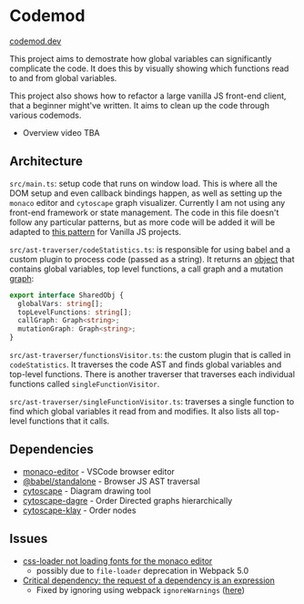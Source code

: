 # Codemod

[codemod.dev](https://codemod.dev/)

This project aims to demostrate how global variables can significantly complicate the code. It does this by visually showing which functions read to and from global variables.

This project also shows how to refactor a large vanilla JS front-end client, that a beginner might've written. It aims to clean up the code through various codemods.

- Overview video TBA

## Architecture

`src/main.ts`: setup code that runs on window load. This is where all the DOM setup and even callback bindings happen, as well as setting up the `monaco` editor and `cytoscape` graph visualizer. Currently I am not using any front-end framework or state management. The code in this file doesn't follow any particular patterns, but as more code will be added it will be adapted to [this pattern](https://javascript.plainenglish.io/the-basic-vanilla-js-project-setup-9290dce6403f) for Vanilla JS projects.

`src/ast-traverser/codeStatistics.ts`: is responsible for using babel and a custom plugin to process code (passed as a string). It returns an [object](https://github.com/balamou/codemod.dev/blob/main/src/ast-traverser/functionsVisitor.ts#L14-L19) that contains global variables, top level functions, a call graph and a mutation [graph](https://github.com/balamou/codemod.dev/blob/main/src/ast-traverser/graph/graph.ts):

```ts
export interface SharedObj {
  globalVars: string[];
  topLevelFunctions: string[];
  callGraph: Graph<string>;
  mutationGraph: Graph<string>;
}
```

`src/ast-traverser/functionsVisitor.ts`: the custom plugin that is called in `codeStatistics`. It traverses the code AST and finds global variables and top-level functions. There is another traverser that traverses each individual functions called `singleFunctionVisitor`.

`src/ast-traverser/singleFunctionVisitor.ts`: traverses a single function to find which global variables it read from and modifies. It also lists all top-level functions that it calls.

## Dependencies

- [monaco-editor](https://microsoft.github.io/monaco-editor/) - VSCode browser editor
- [@babel/standalone](https://babeljs.io/docs/en/babel-standalone) - Browser JS AST traversal
- [cytoscape](https://js.cytoscape.org/) - Diagram drawing tool
- [cytoscape-dagre](https://github.com/cytoscape/cytoscape.js-dagre) - Order Directed graphs hierarchically
- [cytoscape-klay](https://github.com/cytoscape/cytoscape.js-klay) - Order nodes

## Issues

- [css-loader not loading fonts for the monaco editor](https://github.com/microsoft/monaco-editor/issues/2742#issuecomment-895465110)
  - possibly due to `file-loader` deprecation in Webpack 5.0
- [Critical dependency: the request of a dependency is an expression](https://github.com/babel/babel/issues/14301#issuecomment-1054299724)
  - Fixed by ignoring using webpack `ignoreWarnings` ([here](https://github.com/balamou/codemod.dev/blob/main/webpack.dev.js#L29-L34))
